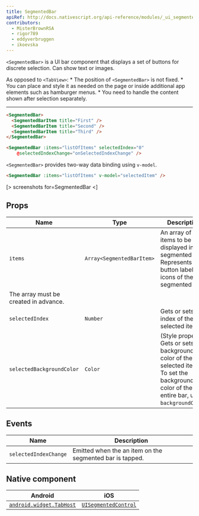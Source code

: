 ```yaml
---
title: SegmentedBar
apiRef: http://docs.nativescript.org/api-reference/modules/_ui_segmented_bar_.html
contributors:
  - MisterBrownRSA
  - rigor789
  - eddyverbruggen
  - ikoevska
---
```

`<SegmentedBar>` is a UI bar component that displays a set of buttons for discrete selection. Can show text or images.

As opposed to `<TabView>`: * The position of `<SegmentedBar>` is not fixed. * You can place and style it as needed on the page or inside additional app elements such as hamburger menus. * You need to handle the content shown after selection separately.

* * *

```html
<SegmentedBar>
  <SegmentedBarItem title="First" />
  <SegmentedBarItem title="Second" />
  <SegmentedBarItem title="Third" />
</SegmentedBar>
```

```html
<SegmentedBar :items="listOfItems" selectedIndex="0"
    @selectedIndexChange="onSelectedIndexChange" />
```

`<SegmentedBar>` provides two-way data binding using `v-model`.

```html
<SegmentedBar :items="listOfItems" v-model="selectedItem" />
```

[> screenshots for=SegmentedBar <]

## Props

| Name                      | Type                            | Description                                                                                                                                                 |
| ------------------------- | ------------------------------- | ----------------------------------------------------------------------------------------------------------------------------------------------------------- |
| `items`                   | `Array<SegmentedBarItem>` | An array of items to be displayed in the segmented bar. Represents the button labels or icons of the segmented bar.  
The array must be created in advance. |
| `selectedIndex`           | `Number`                        | Gets or sets the index of the selected item.                                                                                                                |
| `selectedBackgroundColor` | `Color`                         | (Style property) Gets or sets the background color of the selected item. To set the background color of the entire bar, use `backgroundColor`.              |

## Events

| Name                  | Description                                              |
| --------------------- | -------------------------------------------------------- |
| `selectedIndexChange` | Emitted when the an item on the segmented bar is tapped. |

## Native component

| Android                                                                                         | iOS                                                                                        |
| ----------------------------------------------------------------------------------------------- | ------------------------------------------------------------------------------------------ |
| [`android.widget.TabHost`](https://developer.android.com/reference/android/widget/TabHost.html) | [`UISegmentedControl`](https://developer.apple.com/documentation/uikit/uisegmentedcontrol) |